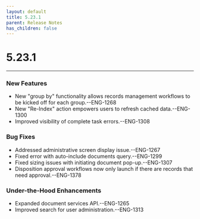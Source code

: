 ```yaml
---
layout: default
title: 5.23.1
parent: Release Notes
has_children: false
---
```

# 5.23.1
----
### New Features
- New "group by" functionality allows records management workflows to be kicked off for each group.--ENG-1268
- New "Re-Index" action empowers users to refresh cached data.--ENG-1300
- Improved visibility of complete task errors.--ENG-1308

### Bug Fixes
- Addressed administrative screen display issue.--ENG-1267
- Fixed error with auto-include documents query.--ENG-1299
- Fixed sizing issues with initiating document pop-up.--ENG-1307
- Disposition approval workflows now only launch if there are records that need approval.--ENG-1378

### Under-the-Hood Enhancements
- Expanded document services API.--ENG-1265
- Improved search for user administration.--ENG-1313